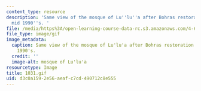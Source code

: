 ```yaml
---
content_type: resource
description: 'Same view of the mosque of Lu''lu''a after Bohras restoration of the
  mid 1990''s. '
file: /media/https%3A/open-learning-course-data-rc.s3.amazonaws.com/4-615-the-architecture-of-cairo-spring-2002/d3c0a1592e56aeafc7cd490712c8e555_1031.gif
file_type: image/gif
image_metadata:
  caption: Same view of the mosque of Lu'lu'a after Bohras restoration of the mid
    1990's.
  credit: ''
  image-alt: mosque of Lu'lu'a
resourcetype: Image
title: 1031.gif
uid: d3c0a159-2e56-aeaf-c7cd-490712c8e555
---
```

